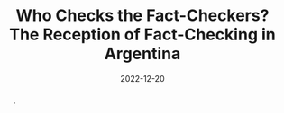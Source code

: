---
title: "Who Checks the Fact-Checkers? The Reception of Fact-Checking in Argentina"
date: 2022-12-20
authors: ["Facundo Suenzo", "Eugenia Mitchelstein", "Pablo J. Boczkowski", "María Celeste Wagner"]
publication_types: ["3"]
abstract: "."
featured: true
image:
  preview_only: true
publication: "Work in Progress"
---